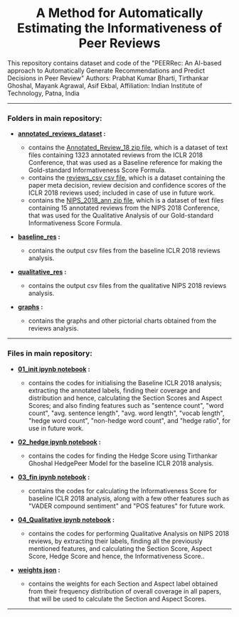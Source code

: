 # <div align="center"> A Method for Automatically Estimating the Informativeness of Peer Reviews</div>
This repository contains dataset and code of the "PEERRec: An AI-based approach to Automatically Generate Recommendations and Predict Decisions in Peer Review" Authors: Prabhat Kumar Bharti, Tirthankar Ghoshal, Mayank Agrawal, Asif Ekbal, Affiliation: Indian Institute of Technology, Patna, India


------

### Folders in main repository:

- **[annotated_reviews_dataset](https://github.com/pripat-2002/Review_Informativeness/tree/main/annotated_reviews_dataset) :** <br />
    - contains the [Annotated_Review_18 zip file](https://github.com/pripat-2002/Review_Informativeness/blob/main/annotated_reviews_dataset/Annotated_Review_18-20220806T163727Z-001.zip), which is a dataset of text files containing 1323 annotated reviews from the ICLR 2018 Conference, that was used as a Baseline reference for making the Gold-standard Informativeness Score Formula.
    - contains the [reviews_csv csv file](https://github.com/pripat-2002/Review_Informativeness/blob/main/annotated_reviews_dataset/reviews_csv.csv), which is a dataset containing the paper meta decision, review decision and confidence scores of the ICLR 2018 reviews used; included in case of use in future work.
    - contains the [NIPS_2018_ann zip file](https://github.com/pripat-2002/Review_Informativeness/blob/main/annotated_reviews_dataset/NIPS_2018_ann-20220806T163915Z-001.zip), which is a dataset of text files containing 15 annotated reviews from the NIPS 2018 Conference, that was used for the Qualitative Analysis of our Gold-standard Informativeness Score Formula.<br />
  
- **[baseline_res](https://github.com/pripat-2002/Review_Informativeness/tree/main/baseline_res) :**<br />
    - contains the output csv files from the baseline ICLR 2018 reviews analysis.<br />
    
- **[qualitative_res](https://github.com/pripat-2002/Review_Informativeness/tree/main/qualitative_res) :**<br />
    - contains the output csv files from the qualitative NIPS 2018 reviews analysis.<br />
  
- **[graphs](https://github.com/pripat-2002/C_N_reviews/tree/main/graphs) :**<br />
    - contains the graphs and other pictorial charts obtained from the reviews analysis.<br />
    
------

### Files in main repository:

- **[01_init ipynb notebook](https://github.com/pripat-2002/Review_Informativeness/blob/main/Golden_Informativeness_Score_01_init.ipynb) :**<br />
  - contains the codes for initialising the Baseline ICLR 2018 analysis; extracting the annotated labels, finding their coverage and distribution and hence, calculating the Section Scores and Aspect Scores; and also finding features such as "sentence count", "word count", "avg. sentence length", "avg. word length", "vocab length", "hedge word count", "non-hedge word count", and "hedge ratio", for use in future work.<br />

- **[02_hedge ipynb notebook](https://github.com/pripat-2002/Review_Informativeness/blob/main/Golden_Informativeness_Score_02_hedge.ipynb) :**<br />
  - contains the codes for finding the Hedge Score using Tirthankar Ghoshal HedgePeer Model for the baseline ICLR 2018 analysis.<br />

- **[03_fin ipynb notebook](https://github.com/pripat-2002/Review_Informativeness/blob/main/Golden_Informativeness_Score_03_fin.ipynb) :**<br />
  - contains the codes for calculating the Informativeness Score for baseline ICLR 2018 analysis, along with a few other features such as "VADER compound sentiment" and "POS features" for future work.<br />
  
- **[04_Qualitative ipynb notebook](https://github.com/pripat-2002/Review_Informativeness/blob/main/Golden_Informativeness_Score_04_Qualitative.ipynb) :**<br />
  - contains the codes for performing Qualitative Analysis on NIPS 2018 reviews, by extracting their labels, finding all the previously mentioned features, and calculating the Section Score, Aspect Score, Hedge Score and hence, the Informativeness Score..
  
- **[weights json](https://github.com/pripat-2002/Review_Informativeness/blob/main/weights.json) :**<br />
  - contains the weights for each Section and Aspect label obtained from their frequency distribution of overall coverage in all papers, that will be used to calculate the Section and Aspect Scores.

------
